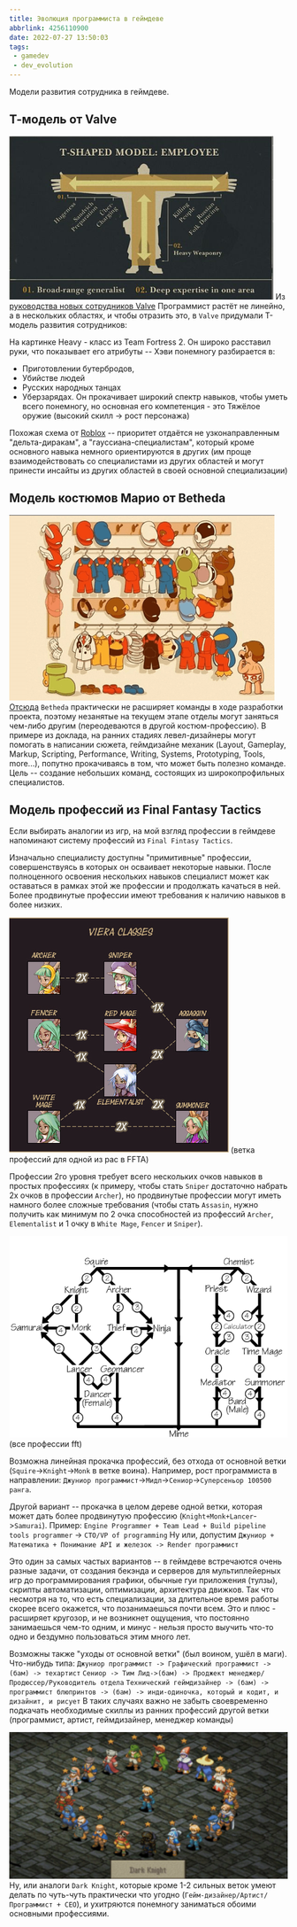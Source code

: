 ```yaml
---
title: Эволюция программиста в геймдеве
abbrlink: 4256110900
date: 2022-07-27 13:50:03
tags:
 - gamedev
 - dev_evolution
---
```


Модели развития сотрудника в геймдеве.

## Т-модель от Valve

![tmodel](220727-evolution-of-gamedev-programmer/tmodel.png)
Из [руководства новых сотрудников Valve](http://media.steampowered.com/apps/valve/hbook-RU.pdf)
Программист растёт не линейно, а в нескольких областях, и чтобы отразить это, в `Valve` придумали T-модель развития сотрудников:

На картинке Heavy - класс из Team Fortress 2. Он широко расставил руки, что показывает его атрибуты -- Хэви понемногу разбирается в:
- Приготовлении бутербродов,
- Убийстве людей
- Русских народных танцах
- Уберзарядах.
Он прокачивает широкий спектр навыков, чтобы уметь всего понемногу, но основная его компетенция - это Тяжёлое оружие (высокий скилл -> рост персонажа)

Похожая схема от [Roblox](https://www.dropbox.com/s/0z2p0qokdmm6eaw/Roblox%20Rendering%20-%20Career%20Guide%20v1.1public.pdf?dl=0) -- приоритет отдаётся не узконаправленным "дельта-диракам", а "гауссиана-специалистам", который кроме основного навыка немного ориентируются в других (им проще взаимодействовать со специалистами из других областей и могут принести инсайты из других областей в своей основной специализации)

## Модель костюмов Марио от Betheda

![mario_model](220727-evolution-of-gamedev-programmer/mario_model.png)
[Отсюда](https://www.slideshare.net/JoelBurgess/3-10gdc2014-iterativeleveldesignprocess)
`Betheda` практически не расширяет команды в ходе разработки проекта, поэтому  незанятые на текущем этапе отделы могут заняться чем-либо другим (переодеваются в другой костюм-профессию). В примере из доклада, на ранних стадиях левел-дизайнеры могут помогать в написании сюжета, геймдизайне механик (Layout, Gameplay, Markup, Scripting, Performance, Writing, Systems, Prototyping, Tools, more...), попутно прокачиваясь в том, что может быть полезно команде. Цель -- создание небольших команд, состоящих из широкопрофильных специалистов.

## Модель профессий из Final Fantasy Tactics

Если выбирать аналогии из игр, на мой взгляд профессии в геймдеве напоминают систему профессий из `Final Fintasy Tactics`.

Изначально специалисту доступны "примитивные" профессии, совершенствуясь в которых он осваивает некоторые навыки. После полноценного освоения нескольких навыков специалист может как оставаться в рамках этой же профессии и продолжать качаться в ней. Более продвинутые профессии имеют требования к наличию навыков в более низких.

![viera_jobs](220727-evolution-of-gamedev-programmer/viera_jobs.png)
(ветка профессий для одной из рас в FFTA)

Профессии 2го уровня требует всего нескольких очков навыков в простых профессиях (к примеру, чтобы стать `Sniper` достаточно набрать 2х очков в профессии `Archer`), но продвинутые профессии могут иметь намного более сложные требования (чтобы стать `Assasin`, нужно получить как минимум по 2 очка способностей из профессий `Archer`, `Elementalist` и 1 очку в `White Mage`, `Fencer` и `Sniper`).

![fft_jobs](220727-evolution-of-gamedev-programmer/fft_jobs.png)
(все профессии fft)

Возможна линейная прокачка профессий, без отхода от основной ветки (`Squire`->`Knight`->`Monk` в ветке воина). Например, рост программиста в направлении:
`Джуниор программист`->`Мидл`->`Сениор`->`Суперсеньор 100500 ранга`.

Другой вариант -- прокачка в целом дереве одной ветки, которая может дать более продвинутую профессию (`Knight+Monk+Lancer`->`Samurai`). 
Пример:
`Engine Programmer + Team Lead + Build pipeline tools programmer` -> `CTO/VP of programming`
Ну или, допустим
`Джуниор + Математика + Понимание API и железок -> Render программист`

Это один за самых частых вариантов -- в геймдеве встречаются очень разные задачи, от создания бекэнда и серверов для мультиплейерных игр до программирования графики, обычные гуи приложения (тулзы), скрипты автоматизации, оптимизации, архитектура движков. Так что несмотря на то, что есть специализации, за длительное время работы скорее всего окажется, что позанимаешься почти всем. Это и плюс - расширяет кругозор, и не возникнет ощущения, что постоянно занимаешься чем-то одним, и минус - нельзя просто выучить что-то одно и бездумно пользоваться этим много лет.

Возможны также "уходы от основной ветки" (был воином, ушёл в маги). Что-нибудь типа:
`Джуниор программист -> Графический программист -> (бам) -> техартист`
`Сениор -> Тим Лид->(бам) -> Проджект менеджер/Продюссер/Руководитель отдела`
`Технический геймдизайнер -> (бам) -> программист блюпринтов -> (бам) -> инди-одиночка, который и кодит, и дизайнит, и рисует`
В таких случаях важно не забыть своевременно подкачать необходимые скиллы из ранних профессий другой ветки (программист, артист, геймдизайнер, менеджер команды)

![dark_knight](220727-evolution-of-gamedev-programmer/dark_knight.png)
Ну, или аналоги `Dark Knight`, которые кроме 1-2 сильных веток умеют делать по чуть-чуть практически что угодно (`Гейм-дизайнер/Артист/Программист + CEO`), и ухитряются понемногу заниматься обоими основными профессиями.